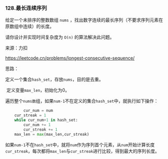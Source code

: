 ### 128.最长连续序列

给定一个未排序的整数数组 `nums` ，找出数字连续的最长序列（不要求序列元素在原数组中连续）的长度。

请你设计并实现时间复杂度为 `O(n)` 的算法解决此问题。

来源：力扣

https://leetcode.cn/problems/longest-consecutive-sequence/



思路：

​		定义一个集合`hash_set`，存放`nums`，目的是去重。

​		定义变量`max_len`，初始化为0。

​		遍历整个`nums数`组，如果`num-1`不在定义的集合`hash_set`中，就执行如下操作：

```python
		cur_num = num
    cur_streak = 1
    while cur_num+1 in hash_set:
    	cur_num += 1
    	cur_streak += 1
    max_len = max(max_len,cur_streak)
```

​		如果`num-1`不在`hash_set`中，就将`num`作为序列首个元素，从`num`开始计算长度`cur_streak`，每次都将`max_len`与`cur_streak`进行比较，得到最大的序列长度。